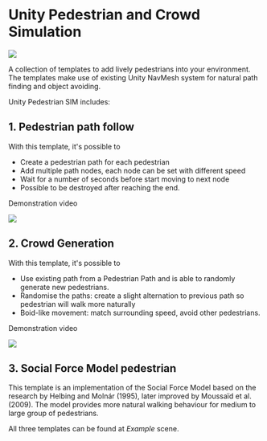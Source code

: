 # Unity Pedestrian and Crowd Simulation

![](https://i.imgur.com/wTtoX0y.png)

A collection of templates to add lively pedestrians into your environment. The templates make use of existing Unity NavMesh system for natural path finding and object avoiding.

Unity Pedestrian SIM includes:

## 1. Pedestrian path follow
With this template, it's possible to
- Create a pedestrian path for each pedestrian
- Add multiple path nodes, each node can be set with different speed
- Wait for a number of seconds before start moving to next node
- Possible to be destroyed after reaching the end.

Demonstration video

[![](https://i.imgur.com/b2I7MrI.png)](http://www.youtube.com/watch?v=ZEOUTaBslIQ "")

## 2. Crowd Generation
With this template, it's possible to
- Use existing path from a Pedestrian Path and is able to randomly generate new pedestrians. 
- Randomise the paths: create a slight alternation to previous path so pedestrian will walk more naturally
- Boid-like movement: match surrounding speed, avoid other pedestrians.

Demonstration video

[![](https://i.imgur.com/KvITZ9n.png)](http://www.youtube.com/watch?v=1i5-lEEf59o "")

## 3. Social Force Model pedestrian
This template is an implementation of the Social Force Model based on the research by Helbing and Molnár (1995), later improved by Moussaïd et al. (2009). The model provides more natural walking behaviour for medium to large group of pedestrians.

All three templates can be found at *Example* scene.
